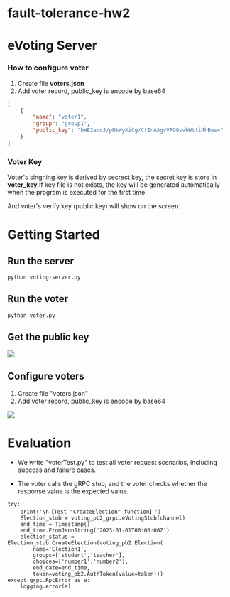# fault-tolerance-hw2

# eVoting Server

### How to configure voter
1. Create file **voters.json**
2. Add voter record, public_key is encode by base64
```json
[
    {
        "name": "voter1",
        "group": "group1",
        "public_key": "bWE2eocJ/pNkWyXiCg/CtInAAgvVPOGsvbWtti4hBws="
    }
]
```

### Voter Key
Voter's singning key is derived by secrect key, the secret key is store in **voter_key**.If key file is not exists, the key will be generated automatically when the program is executed for the first time.

And voter's verify key (public key) will show on the screen.


# Getting Started

## Run the server
```
python voting-server.py
```
## Run the voter
```
python voter.py
```
## Get the public key
![](https://i.imgur.com/hsEtbpd.png)

## Configure voters
1. Create file "voters.json"
2. Add voter record, public_key is encode by base64

![](https://i.imgur.com/9OwziLW.png)

# Evaluation
* We write "voterTest.py" to test all voter request scenarios, including success and failure cases.

* The voter calls the gRPC stub, and the voter checks whether the response value is the expected value.
```python=
try:
    print('\n【Test "CreateElection" function】')
    Election_stub = voting_pb2_grpc.eVotingStub(channel)
    end_time = Timestamp()
    end_time.FromJsonString('2023-01-01T00:00:00Z')
    election_status = Election_stub.CreateElection(voting_pb2.Election(
        name='Election1',
        groups=['student','teacher'],
        choices=['number1','number2'],
        end_date=end_time,
        token=voting_pb2.AuthToken(value=token)))
except grpc.RpcError as e:
    logging.error(e)
```
